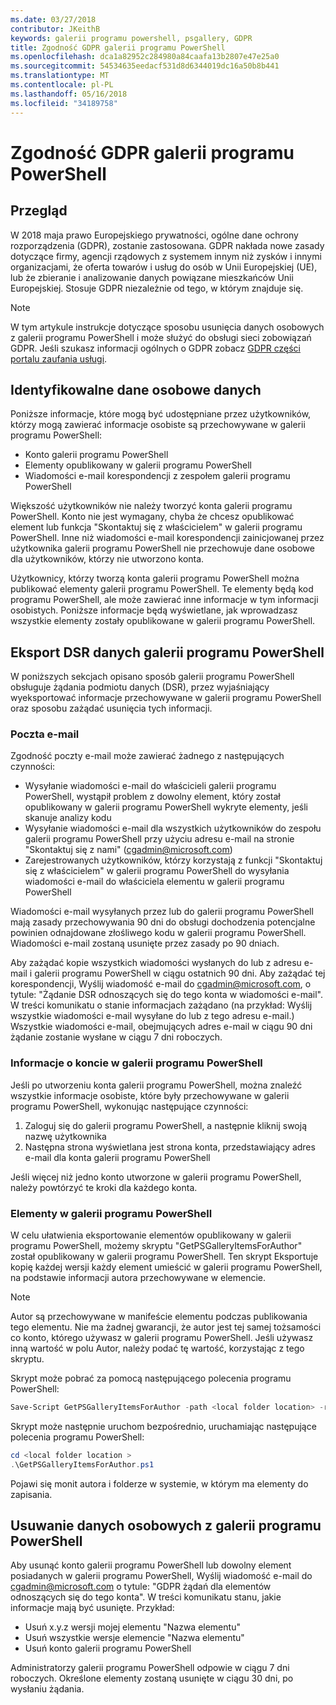 ```yaml
---
ms.date: 03/27/2018
contributor: JKeithB
keywords: galerii programu powershell, psgallery, GDPR
title: Zgodność GDPR galerii programu PowerShell
ms.openlocfilehash: dca1a82952c284980a84caafa13b2807e47e25a0
ms.sourcegitcommit: 54534635eedacf531d8d6344019dc16a50b8b441
ms.translationtype: MT
ms.contentlocale: pl-PL
ms.lasthandoff: 05/16/2018
ms.locfileid: "34189758"
---
```

# <a name="powershell-gallery-gdpr-compliance"></a>Zgodność GDPR galerii programu PowerShell

## <a name="overview"></a>Przegląd

W 2018 maja prawo Europejskiego prywatności, ogólne dane ochrony rozporządzenia (GDPR), zostanie zastosowana.
GDPR nakłada nowe zasady dotyczące firmy, agencji rządowych z systemem innym niż zysków i innymi organizacjami, że oferta towarów i usług do osób w Unii Europejskiej (UE), lub że zbieranie i analizowanie danych powiązane mieszkańców Unii Europejskiej.
Stosuje GDPR niezależnie od tego, w którym znajduje się.

> [!NOTE]
> W tym artykule instrukcje dotyczące sposobu usunięcia danych osobowych z galerii programu PowerShell i może służyć do obsługi sieci zobowiązań GDPR. Jeśli szukasz informacji ogólnych o GDPR zobacz [GDPR części portalu zaufania usługi](https://servicetrust.microsoft.com/ViewPage/GDPRGetStarted).

## <a name="personally-identifiable-data"></a>Identyfikowalne dane osobowe danych

Poniższe informacje, które mogą być udostępniane przez użytkowników, którzy mogą zawierać informacje osobiste są przechowywane w galerii programu PowerShell:

* Konto galerii programu PowerShell
* Elementy opublikowany w galerii programu PowerShell
* Wiadomości e-mail korespondencji z zespołem galerii programu PowerShell

Większość użytkowników nie należy tworzyć konta galerii programu PowerShell.
Konto nie jest wymagany, chyba że chcesz opublikować element lub funkcja "Skontaktuj się z właścicielem" w galerii programu PowerShell.
Inne niż wiadomości e-mail korespondencji zainicjowanej przez użytkownika galerii programu PowerShell nie przechowuje dane osobowe dla użytkowników, którzy nie utworzono konta.

Użytkownicy, którzy tworzą konta galerii programu PowerShell można publikować elementy galerii programu PowerShell.
Te elementy będą kod programu PowerShell, ale może zawierać inne informacje w tym informacji osobistych.
Poniższe informacje będą wyświetlane, jak wprowadzasz wszystkie elementy zostały opublikowane w galerii programu PowerShell.

## <a name="dsr-export-of-powershell-gallery-data"></a>Eksport DSR danych galerii programu PowerShell

W poniższych sekcjach opisano sposób galerii programu PowerShell obsługuje żądania podmiotu danych (DSR), przez wyjaśniający wyeksportować informacje przechowywane w galerii programu PowerShell oraz sposobu zażądać usunięcia tych informacji.

### <a name="email"></a>Poczta e-mail

Zgodność poczty e-mail może zawierać żadnego z następujących czynności:

* Wysyłanie wiadomości e-mail do właścicieli galerii programu PowerShell, wystąpił problem z dowolny element, który został opublikowany w galerii programu PowerShell wykryte elementy, jeśli skanuje analizy kodu
* Wysyłanie wiadomości e-mail dla wszystkich użytkowników do zespołu galerii programu PowerShell przy użyciu adresu e-mail na stronie "Skontaktuj się z nami" (cgadmin@microsoft.com)
* Zarejestrowanych użytkowników, którzy korzystają z funkcji "Skontaktuj się z właścicielem" w galerii programu PowerShell do wysyłania wiadomości e-mail do właściciela elementu w galerii programu PowerShell

Wiadomości e-mail wysyłanych przez lub do galerii programu PowerShell mają zasady przechowywania 90 dni do obsługi dochodzenia potencjalne powinien odnajdowane złośliwego kodu w galerii programu PowerShell.
Wiadomości e-mail zostaną usunięte przez zasady po 90 dniach.

Aby zażądać kopie wszystkich wiadomości wysłanych do lub z adresu e-mail i galerii programu PowerShell w ciągu ostatnich 90 dni.
Aby zażądać tej korespondencji, Wyślij wiadomość e-mail do cgadmin@microsoft.com, o tytule: "Żądanie DSR odnoszących się do tego konta w wiadomości e-mail".
W treści komunikatu o stanie informacjach zażądano (na przykład: Wyślij wszystkie wiadomości e-mail wysyłane do lub z tego adresu e-mail.) Wszystkie wiadomości e-mail, obejmujących adres e-mail w ciągu 90 dni żądanie zostanie wysłane w ciągu 7 dni roboczych.

### <a name="powershell-gallery-account-information"></a>Informacje o koncie w galerii programu PowerShell

Jeśli po utworzeniu konta galerii programu PowerShell, można znaleźć wszystkie informacje osobiste, które były przechowywane w galerii programu PowerShell, wykonując następujące czynności:

1. Zaloguj się do galerii programu PowerShell, a następnie kliknij swoją nazwę użytkownika
2. Następna strona wyświetlana jest strona konta, przedstawiający adres e-mail dla konta galerii programu PowerShell

Jeśli więcej niż jedno konto utworzone w galerii programu PowerShell, należy powtórzyć te kroki dla każdego konta.

### <a name="items-in-the-powershell-gallery"></a>Elementy w galerii programu PowerShell

W celu ułatwienia eksportowanie elementów opublikowany w galerii programu PowerShell, możemy skryptu "GetPSGalleryItemsForAuthor" został opublikowany w galerii programu PowerShell.
Ten skrypt Eksportuje kopię każdej wersji każdy element umieścić w galerii programu PowerShell, na podstawie informacji autora przechowywane w elemencie.

> [!NOTE]
> Autor są przechowywane w manifeście elementu podczas publikowania tego elementu.
> Nie ma żadnej gwarancji, że autor jest tej samej tożsamości co konto, którego używasz w galerii programu PowerShell.
> Jeśli używasz inną wartość w polu Autor, należy podać tę wartość, korzystając z tego skryptu.

Skrypt może pobrać za pomocą następującego polecenia programu PowerShell:

```powershell
Save-Script GetPSGalleryItemsForAuthor -path <local folder location> -repository psgallery
```

Skrypt może następnie uruchom bezpośrednio, uruchamiając następujące polecenia programu PowerShell:

```powershell
cd <local folder location >
.\GetPSGalleryItemsForAuthor.ps1
```

Pojawi się monit autora i folderze w systemie, w którym ma elementy do zapisania.

## <a name="deleting-personal-data-from-the-powershell-gallery"></a>Usuwanie danych osobowych z galerii programu PowerShell

Aby usunąć konto galerii programu PowerShell lub dowolny element posiadanych w galerii programu PowerShell, Wyślij wiadomość e-mail do cgadmin@microsoft.com o tytule: "GDPR żądań dla elementów odnoszących się do tego konta".
W treści komunikatu stanu, jakie informacje mają być usunięte. Przykład:

* Usuń x.y.z wersji mojej elementu "Nazwa elementu"
* Usuń wszystkie wersje elemencie "Nazwa elementu"
* Usuń konto galerii programu PowerShell

Administratorzy galerii programu PowerShell odpowie w ciągu 7 dni roboczych.
Określone elementy zostaną usunięte w ciągu 30 dni, po wysłaniu żądania.
